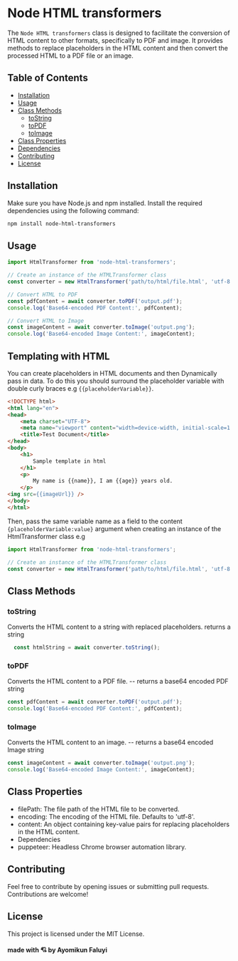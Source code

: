 # Node HTML transformers

The `Node HTML transformers` class is designed to facilitate the conversion of HTML content to other formats, specifically to PDF and image. It provides methods to replace placeholders in the HTML content and then convert the processed HTML to a PDF file or an image.

## Table of Contents
- [Installation](#installation)
- [Usage](#usage)
- [Class Methods](#class-methods)
  - [toString](#tostring)
  - [toPDF](#topdf)
  - [toImage](#toimage)
- [Class Properties](#class-properties)
- [Dependencies](#dependencies)
- [Contributing](#contributing)
- [License](#license)

## Installation

Make sure you have Node.js and npm installed. Install the required dependencies using the following command:

```bash
npm install node-html-transformers
```

## Usage

```typescript
import HtmlTransformer from 'node-html-transformers';

// Create an instance of the HTMLTransformer class
const converter = new HtmlTransformer('path/to/html/file.html', 'utf-8', { variable1: 'value1', variable2: 'value2' });

// Convert HTML to PDF
const pdfContent = await converter.toPDF('output.pdf');
console.log('Base64-encoded PDF Content:', pdfContent);

// Convert HTML to Image
const imageContent = await converter.toImage('output.png');
console.log('Base64-encoded Image Content:', imageContent);

```

## Templating with HTML

You can create placeholders in HTML documents and then Dynamically pass in data.
To do this you should surround the placeholder variable with double curly braces e.g `{{placeholderVariable}}`. 

```html
<!DOCTYPE html>
<html lang="en">
<head>
    <meta charset="UTF-8">
    <meta name="viewport" content="width=device-width, initial-scale=1.0">
    <title>Test Document</title>
</head>
<body>
    <h1>
        Sample template in html
    </h1>
    <p>
        My name is {{name}}, I am {{age}} years old.
    </p>
<img src={{imageUrl}} />
</body>
</html>
```



Then, pass the same variable name as a field to the content `{placeholderVariable:value}` argument when creating an instance of the HtmlTransformer class e.g 

```typescript
import HtmlTransformer from 'node-html-transformers';

// Create an instance of the HTMLTransformer class
const converter = new HtmlTransformer('path/to/html/file.html', 'utf-8', { name: 'Ayomikun', age: '20' });


```



## Class Methods


### toString

Converts the HTML content to a string with replaced placeholders.
returns a string

```typescript
  const htmlString = await converter.toString();

```

### toPDF
Converts the HTML content to a PDF file.
-- returns a base64 encoded PDF string

```typescript
const pdfContent = await converter.toPDF('output.pdf');
console.log('Base64-encoded PDF Content:', pdfContent);

```

### toImage


Converts the HTML content to an image.
-- returns a base64 encoded Image string

```typescript
const imageContent = await converter.toImage('output.png');
console.log('Base64-encoded Image Content:', imageContent);
```

## Class Properties
- filePath: The file path of the HTML file to be converted.
- encoding: The encoding of the HTML file. Defaults to 'utf-8'.
- content: An object containing key-value pairs for replacing placeholders in the HTML content.
- Dependencies
- puppeteer: Headless Chrome browser automation library.
  
## Contributing
Feel free to contribute by opening issues or submitting pull requests. Contributions are welcome!

## License
This project is licensed under the MIT License.

#### made with 💘 by Ayomikun Faluyi





